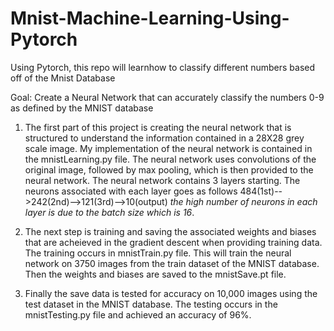 # Mnist-Machine-Learning-Using-Pytorch
Using Pytorch, this repo will learnhow to classify different numbers based off of the Mnist Database

Goal: Create a Neural Network that can accurately classify the numbers 0-9 as defined by the MNIST database

1. The first part of this project is creating the neural network that is structured to understand the information contained in a 28X28 grey scale image. My implementation of the neural network is contained in the mnistLearning.py file. The neural network uses convolutions of the original image, followed by max pooling, which is then provided to the neural network. The neural network contains 3 layers starting. The neurons associated with each layer goes as follows 484(1st)-->242(2nd)-->121(3rd)-->10(output) *the high number of neurons in each layer is due to the batch size which is 16*.

2. The next step is training and saving the associated weights and biases that are acheieved in the gradient descent when providing training data. The training occurs in mnistTrain.py file. This will train the neural network on 3750 images from the train dataset of the MNIST database. Then the weights and biases are saved to the mnistSave.pt file.

3. Finally the save data is tested for accuracy on 10,000 images using the test dataset in the MNIST database. The testing occurs in the mnistTesting.py file and achieved an accuracy of 96%.
